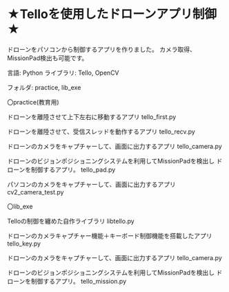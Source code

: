 # ★Telloを使用したドローンアプリ制御★

ドローンをパソコンから制御するアプリを作りました。
カメラ取得、MissionPad検出も可能です。

言語: Python
ライブラリ: Tello, OpenCV

フォルダ: practice, lib_exe

〇practice(教育用)

ドローンを離陸させて上下左右に移動するアプリ
tello_first.py

ドローンを離陸させて、受信スレッドを動作するアプリ
tello_recv.py  　

ドローンのカメラをキャプチャーして、画面に出力するアプリ
tello_camera.py

ドローンのビジョンポジショニングシステムを利用してMissionPadを検出し
ドローンを制御するアプリ。
tello_pad.py

パソコンのカメラをキャプチャーして、画面に出力するアプリ
cv2_camera_test.py


〇lib_exe

Telloの制御を纏めた自作ライブラリ
libtello.py

ドローンのカメラキャプチャー機能＋キーボード制御機能を搭載したアプリ
tello_key.py

ドローンのカメラをキャプチャーして、画面に出力するアプリ
tello_camera.py

ドローンのビジョンポジショニングシステムを利用してMissionPadを検出し
ドローンを制御するアプリ。
tello_mission.py
